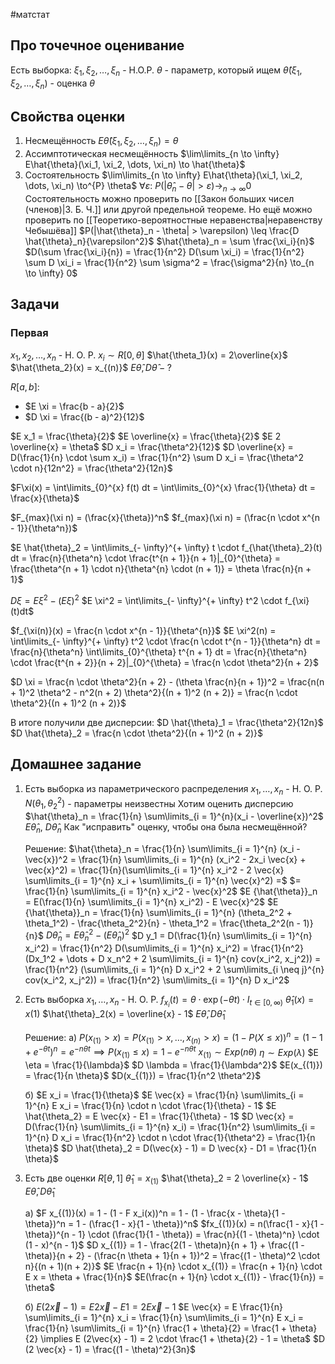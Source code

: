 #матстат 
## Про точечное оценивание
Есть выборка: $\xi_1, \xi_2, \dots, \xi_n$ - Н.О.Р.
$\theta$ - параметр, который ищем
$\hat{\theta}(\xi_1, \xi_2, \dots, \xi_n)$ - оценка $\theta$

## Свойства оценки
1. Несмещённость
	$E\hat{\theta}(\xi_1, \xi_2, \dots, \xi_n) = \theta$
2. Ассимптотическая несмещённость
	$\lim\limits_{n \to \infty} E\hat{\theta}(\xi_1, \xi_2, \dots, \xi_n) \to \hat{\theta}$
3. Состоятельность
	$\lim\limits_{n \to \infty} E\hat{\theta}(\xi_1, \xi_2, \dots, \xi_n) \to^{P} \theta$
	$\forall \varepsilon: \ P(|\hat{\theta}_n - \theta| > \varepsilon) \to_{n \to \infty} 0$
	Состоятельность можно проверить по [[Закон больших чисел (членов)|З. Б. Ч.]] или другой предельной теореме.
	Но ещё можно проверить по [[Теоретико-вероятностные неравенства|неравенству Чебышёва]]
	$P(|\hat{\theta}_n - \theta| > \varepsilon) \leq \frac{D \hat{\theta}_n}{\varepsilon^2}$
	$\hat{\theta}_n = \sum \frac{\xi_i}{n}$
	$D(\sum \frac{\xi_i}{n}) = \frac{1}{n^2} D(\sum \xi_i) = \frac{1}{n^2} \sum D \xi_i = \frac{1}{n^2} \sum \sigma^2 = \frac{\sigma^2}{n} \to_{n \to \infty} 0$

## Задачи
### Первая
$x_1, x_2, \dots, x_n$ - Н. О. Р.
$x_i \sim R[0, \theta]$
$\hat{\theta_1}(x) = 2\overline{x}$
$\hat{\theta_2}(x) = x_{(n)}$
$E\hat{\theta}, D\hat{\theta} - ?$

$R[a, b]:$
- $E \xi = \frac{b - a}{2}$
- $D \xi = \frac{(b - a)^2}{12}$

$E x_1 = \frac{\theta}{2}$
$E \overline{x} = \frac{\theta}{2}$
$E 2 \overline{x} = \theta$
$D x_i = \frac{\theta^2}{12}$
$D \overline{x} = D(\frac{1}{n} \cdot \sum x_i) = \frac{1}{n^2} \sum D x_i = \frac{\theta^2 \cdot n}{12n^2} = \frac{\theta^2}{12n}$

$F\xi(x) = \int\limits_{0}^{x} f(t) dt = \int\limits_{0}^{x} \frac{1}{\theta} dt = \frac{x}{\theta}$

$F_{max}(\xi n) = (\frac{x}{\theta})^n$
$f_{max}(\xi n) = (\frac{n \cdot x^{n - 1}}{\theta^n})$

$E \hat{\theta}_2 = \int\limits_{- \infty}^{+ \infty} t \cdot f_{\hat{\theta}_2}(t) dt = \frac{n}{\theta^n} \cdot \frac{t^{n + 1}}{n + 1}|_{0}^{\theta} = \frac{\theta^{n + 1} \cdot n}{\theta^{n} \cdot (n + 1)} = \theta \frac{n}{n + 1}$

$D \xi = E \xi^2 - (E \xi)^2$
$E \xi^2 = \int\limits_{- \infty}^{+ \infty} t^2 \cdot f_{\xi}(t)dt$

$f_{\xi(n)}(x) = \frac{n \cdot x^{n - 1}}{\theta^{n}}$
$E \xi^2(n) = \int\limits_{- \infty}^{+ \infty} t^2 \cdot \frac{n \cdot t^{n - 1}}{\theta^n} dt = \frac{n}{\theta^n} \int\limits_{0}^{\theta} t^{n + 1} dt = \frac{n}{\theta^n} \cdot \frac{t^{n + 2}}{n + 2}|_{0}^{\theta} = \frac{n \cdot \theta^2}{n + 2}$

$D \xi = \frac{n \cdot \theta^2}{n + 2} - (\theta \frac{n}{n + 1})^2 = \frac{n(n + 1)^2 \theta^2 - n^2(n + 2) \theta^2}{(n + 1)^2 (n + 2)} = \frac{n \cdot \theta^2}{(n + 1)^2 (n + 2)}$

В итоге получили две дисперсии:
$D \hat{\theta}_1 = \frac{\theta^2}{12n}$
$D \hat{\theta}_2 = \frac{n \cdot \theta^2}{(n + 1)^2 (n + 2)}$

## Домашнее задание
1. Есть выборка из параметрического распределения
	$x_1, \dots, x_n$ - Н. О. Р.
	$N(\theta_1, \theta_2^2)$ - параметры неизвестны
	Хотим оценить дисперсию
	$\hat{\theta}_n = \frac{1}{n} \sum\limits_{i = 1}^{n}(x_i - \overline{x})^2$
	$E \hat{\theta}_n, \ D \hat{\theta}_n$
	Как "исправить" оценку, чтобы она была несмещённой?
	
	Решение:
	$\hat{\theta}_n = \frac{1}{n} \sum\limits_{i = 1}^{n} (x_i - \vec{x})^2 = \frac{1}{n} \sum\limits_{i = 1}^{n} (x_i^2 - 2x_i \vec{x} + \vec{x}^2) = \frac{1}{n}(\sum\limits_{i = 1}^{n} x_i^2 - 2 \vec{x} \sum\limits_{i = 1}^{n} x_i + \sum\limits_{i = 1}^{n} \vec{x}^2) =$
	$= \frac{1}{n} \sum\limits_{i = 1}^{n} x_i^2 - \vec{x}^2$
	$E {\hat{\theta}}_n = E(\frac{1}{n} \sum\limits_{i = 1}^{n} x_i^2) - E \vec{x}^2$
	$E {\hat{\theta}}_n = \frac{1}{n} \sum\limits_{i = 1}^{n} (\theta_2^2 + \theta_1^2) - \frac{\theta_2^2}{n} - \theta_1^2 = \frac{\theta_2^2(n - 1)}{n}$
	$D \hat{\theta}_n = E \hat{\theta}_n^2 - (E \hat{\theta}_n)^2$
	$D y_1 = D(\frac{1}{n} \sum\limits_{i = 1}^{n} x_i^2) = \frac{1}{n^2} D(\sum\limits_{i = 1}^{n} x_i^2) = \frac{1}{n^2} (Dx_1^2 + \dots + D x_n^2 + 2 \sum\limits_{i = 1}^{n} cov(x_i^2, x_j^2)) = \frac{1}{n^2} (\sum\limits_{i = 1}^{n} D x_i^2 + 2 \sum\limits_{i \neq j}^{n} cov(x_i^2, x_j^2)) = \frac{1}{n^2} \sum\limits_{i = 1}^{n} D x_i^2$
	
1. Есть выборка
	$x_1, \dots, x_n$ - Н. О. Р.
	$f_{x_i}(t) = \theta \cdot \exp(- \theta t) \cdot I_{t \in [0, \infty)}$
	$\hat{\theta}_1(x) = x(1)$
	$\hat{\theta}_2(x) = \overline{x} - 1$
	$E \hat{\theta}, D \hat{\theta}_1$
	
	Решение:
	а)
	$P(x_{(1)} > x) = P(x_{(1)} > x, \dots, x_{(n)} > x) = (1 - P(X \leq x))^n = (1 - 1 + e^{- \theta t})^n = e^{- n \theta t} \implies P(x_{(1)} \leq x) = 1 - e^{- n \theta t}$
	$x_{(1)} \sim Exp(n \theta)$
	$\eta \sim Exp(\lambda)$
	$E \eta = \frac{1}{\lambda}$
	$D \lambda = \frac{1}{\lambda^2}$
	$E(x_{(1)}) = \frac{1}{n \theta}$
	$D(x_{(1)}) = \frac{1}{n^2 \theta^2}$
	
	б)
	$E x_i = \frac{1}{\theta}$
	$E \vec{x} = \frac{1}{n} \sum\limits_{i = 1}^{n} E x_i = \frac{1}{n} \cdot n \cdot \frac{1}{\theta} - 1$
	$E \hat{\theta_2} = E \vec{x} - E1 = \frac{1}{\theta} - 1$
	$D \vec{x} = D(\frac{1}{n} \sum\limits_{i = 1}^{n} x_i) = \frac{1}{n^2} \sum\limits_{i = 1}^{n} D x_i = \frac{1}{n^2} \cdot n \cdot \frac{1}{\theta^2} = \frac{1}{n \theta}$
	$D \hat{\theta}_2 = D(\vec{x} - 1) = D \vec{x} - D1 = \frac{1}{n \theta}$
	
1. Есть две оценки
	$R[\theta, 1]$
	$\hat{\theta}_1 = x_{(1)}$
	$\hat{\theta}_2 = 2 \overline{x} - 1$
	$E \hat{\theta}, D \hat{\theta}_1$
	
	а) $F x_{(1)}(x) = 1 - (1 - F x_i(x))^n = 1 - (1 - \frac{x - \theta}{1 - \theta})^n = 1 - (\frac{1 - x}{1 - \theta})^n$
	$fx_{(1)}(x) = n(\frac{1 - x}{1 - \theta})^{n - 1} \cdot (\frac{1}{1 - \theta}) = \frac{n}{(1 - \theta)^n} \cdot (1 - x)^{n - 1}$
	$D x_{(1)} = 1 - \frac{2(1 - \theta)n}{n + 1} + \frac{(1 - \theta)}{n + 2} - (\frac{n \theta + 1}{n + 1})^2 = \frac{(1 - \theta)^2 \cdot n}{(n + 1)(n + 2)}$
	$E \frac{n + 1}{n} \cdot x_{(1)} = \frac{n + 1}{n} \cdot E x = \theta + \frac{1}{n}$
	$E(\frac{n + 1}{n} \cdot x_{(1)} - \frac{1}{n}) = \theta$
	
	б) $E (2\vec{x} - 1) = E 2 \vec{x} - E1 = 2 E \vec{x} - 1$
	$E \vec{x} = E \frac{1}{n} \sum\limits_{i = 1}^{n} x_i = \frac{1}{n} \sum\limits_{i = 1}^{n} E x_i = \frac{1}{n} \sum\limits_{i = 1}^{n} \frac{1 + \theta}{2} = \frac{1 + \theta}{2} \implies E (2\vec{x} - 1) = 2 \cdot \frac{1 + \theta}{2} - 1 = \theta$
	$D (2 \vec{x} - 1) = \frac{(1 - \theta)^2}{3n}$